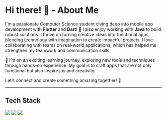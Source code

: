 # Hi there! 👋 - About Me

I'm a passionate Computer Science student diving deep into mobile app development with **Flutter** and **Dart**! 💙 I also enjoy working with **Java** to build robust solutions. I thrive on turning creative ideas into functional apps, blending technology with imagination to create impactful projects. I love collaborating with teams on real-world applications, which has helped me strengthen my teamwork and communication skills.

🌱 I’m on an exciting learning journey, exploring new tools and techniques through hands-on experience. My goal is to craft apps that are not only functional but also inspire joy and creativity.

Let’s connect and create something amazing together! 🚀

---

## Tech Stack

<img src="https://img.shields.io/badge/Flutter-02569B?style=for-the-badge&logo=flutter&logoColor=white" /> <img src="https://img.shields.io/badge/Dart-0175C2?style=for-the-badge&logo=dart&logoColor=white" /> <img src="https://img.shields.io/badge/Java-ED8B00?style=for-the-badge&logo=java&logoColor=white" />
